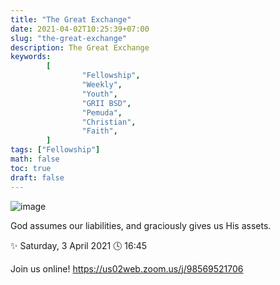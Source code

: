 ```yaml
---
title: "The Great Exchange"
date: 2021-04-02T10:25:39+07:00
slug: "the-great-exchange"
description: The Great Exchange
keywords:
        [
                "Fellowship",
                "Weekly",
                "Youth",
                "GRII BSD",
                "Pemuda",
                "Christian",
                "Faith",
        ]
tags: ["Fellowship"]
math: false
toc: true
draft: false
---
```


![image](/images/events/20210403.jpeg)

God assumes our liabilities, and graciously gives us His assets.

✨ Saturday, 3 April 2021
🕓 16:45

Join us online!
https://us02web.zoom.us/j/98569521706
